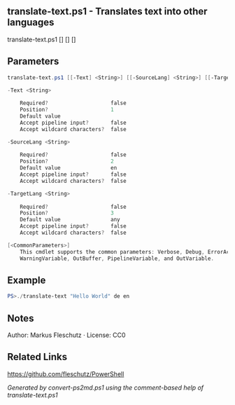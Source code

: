 ## translate-text.ps1 - Translates text into other languages

translate-text.ps1 [<Text>] [<SourceLang>] [<TargetLang>]

## Parameters
```powershell
translate-text.ps1 [[-Text] <String>] [[-SourceLang] <String>] [[-TargetLang] <String>] [<CommonParameters>]

-Text <String>
    
    Required?                    false
    Position?                    1
    Default value                
    Accept pipeline input?       false
    Accept wildcard characters?  false

-SourceLang <String>
    
    Required?                    false
    Position?                    2
    Default value                en
    Accept pipeline input?       false
    Accept wildcard characters?  false

-TargetLang <String>
    
    Required?                    false
    Position?                    3
    Default value                any
    Accept pipeline input?       false
    Accept wildcard characters?  false

[<CommonParameters>]
    This cmdlet supports the common parameters: Verbose, Debug, ErrorAction, ErrorVariable, WarningAction, 
    WarningVariable, OutBuffer, PipelineVariable, and OutVariable.
```

## Example
```powershell
PS>./translate-text "Hello World" de en
```


## Notes
Author: Markus Fleschutz · License: CC0

## Related Links
https://github.com/fleschutz/PowerShell

*Generated by convert-ps2md.ps1 using the comment-based help of translate-text.ps1*

